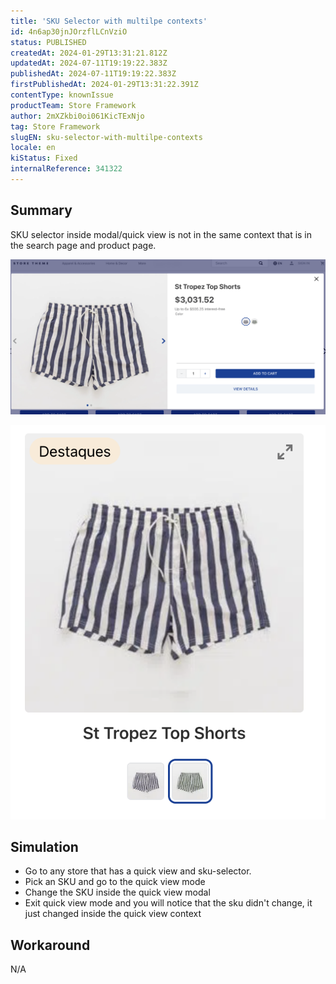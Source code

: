 ```yaml
---
title: 'SKU Selector with multilpe contexts'
id: 4n6ap30jnJOrzflLCnVziO
status: PUBLISHED
createdAt: 2024-01-29T13:31:21.812Z
updatedAt: 2024-07-11T19:19:22.383Z
publishedAt: 2024-07-11T19:19:22.383Z
firstPublishedAt: 2024-01-29T13:31:22.391Z
contentType: knownIssue
productTeam: Store Framework
author: 2mXZkbi0oi061KicTExNjo
tag: Store Framework
slugEN: sku-selector-with-multilpe-contexts
locale: en
kiStatus: Fixed
internalReference: 341322
---
```


## Summary



SKU selector inside modal/quick view is not in the same context that is in the search page and product page.

 ![](https://raw.githubusercontent.com/vtexdocs/help-center-content/refs/heads/main/docs/en/known-issues/Store%20Framework/sku-selector-with-multilpe-contexts_1.png)


 ![](https://raw.githubusercontent.com/vtexdocs/help-center-content/refs/heads/main/docs/en/known-issues/Store%20Framework/sku-selector-with-multilpe-contexts_2.png)


##

## Simulation



- Go to any store that has a quick view and sku-selector.
- Pick an SKU and go to the quick view mode
- Change the SKU inside the quick view modal
- Exit quick view mode and you will notice that the sku didn't change, it just changed inside the quick view context


##

## Workaround


N/A

